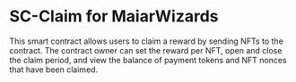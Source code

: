 # SC-Claim for MaiarWizards
This smart contract allows users to claim a reward by sending NFTs to the contract. The contract owner can set the reward per NFT, open and close the claim period, and view the balance of payment tokens and NFT nonces that have been claimed.
